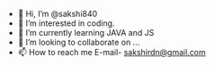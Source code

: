 - 👋 Hi, I’m @sakshi840
- 👀 I’m interested in coding.
- 🌱 I’m currently learning JAVA and JS
- 💞️ I’m looking to collaborate on ...
- 📫 How to reach me E-mail- sakshirdn@gmail.com

<!---
sakshi840/sakshi840 is a ✨ special ✨ repository because its `README.md` (this file) appears on your GitHub profile.
You can click the Preview link to take a look at your changes.
--->
